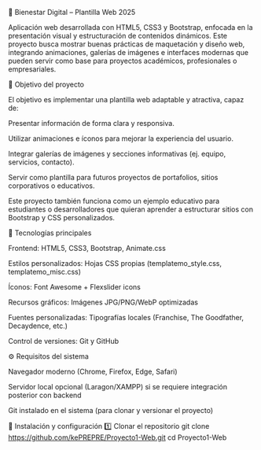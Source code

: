 📑 Bienestar Digital – Plantilla Web 2025

Aplicación web desarrollada con HTML5, CSS3 y Bootstrap, enfocada en la presentación visual y estructuración de contenidos dinámicos.
Este proyecto busca mostrar buenas prácticas de maquetación y diseño web, integrando animaciones, galerías de imágenes e interfaces modernas que pueden servir como base para proyectos académicos, profesionales o empresariales.

🌟 Objetivo del proyecto

El objetivo es implementar una plantilla web adaptable y atractiva, capaz de:

Presentar información de forma clara y responsiva.

Utilizar animaciones e íconos para mejorar la experiencia del usuario.

Integrar galerías de imágenes y secciones informativas (ej. equipo, servicios, contacto).

Servir como plantilla para futuros proyectos de portafolios, sitios corporativos o educativos.

Este proyecto también funciona como un ejemplo educativo para estudiantes o desarrolladores que quieran aprender a estructurar sitios con Bootstrap y CSS personalizados.

🚀 Tecnologías principales

Frontend: HTML5, CSS3, Bootstrap, Animate.css

Estilos personalizados: Hojas CSS propias (templatemo_style.css, templatemo_misc.css)

Íconos: Font Awesome + Flexslider icons

Recursos gráficos: Imágenes JPG/PNG/WebP optimizadas

Fuentes personalizadas: Tipografías locales (Franchise, The Goodfather, Decaydence, etc.)

Control de versiones: Git y GitHub

⚙️ Requisitos del sistema

Navegador moderno (Chrome, Firefox, Edge, Safari)

Servidor local opcional (Laragon/XAMPP) si se requiere integración posterior con backend

Git instalado en el sistema (para clonar y versionar el proyecto)

🔧 Instalación y configuración
1️⃣ Clonar el repositorio
git clone https://github.com/kePREPRE/Proyecto1-Web.git
cd Proyecto1-Web
